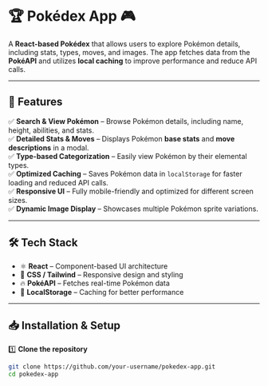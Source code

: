 # 🏆 Pokédex App 🎮  

A **React-based Pokédex** that allows users to explore Pokémon details, including stats, types, moves, and images. The app fetches data from the **PokéAPI** and utilizes **local caching** to improve performance and reduce API calls.  

---

## 🌟 Features  
✅ **Search & View Pokémon** – Browse Pokémon details, including name, height, abilities, and stats.  
✅ **Detailed Stats & Moves** – Displays Pokémon **base stats** and **move descriptions** in a modal.  
✅ **Type-based Categorization** – Easily view Pokémon by their elemental types.  
✅ **Optimized Caching** – Saves Pokémon data in `localStorage` for faster loading and reduced API calls.  
✅ **Responsive UI** – Fully mobile-friendly and optimized for different screen sizes.  
✅ **Dynamic Image Display** – Showcases multiple Pokémon sprite variations.  

---

## 🛠️ Tech Stack  
- ⚛️ **React** – Component-based UI architecture  
- 🎨 **CSS / Tailwind** – Responsive design and styling  
- 🔥 **PokéAPI** – Fetches real-time Pokémon data  
- 💾 **LocalStorage** – Caching for better performance  

---

## 📥 Installation & Setup  
1️⃣ **Clone the repository**  
```sh
git clone https://github.com/your-username/pokedex-app.git
cd pokedex-app
